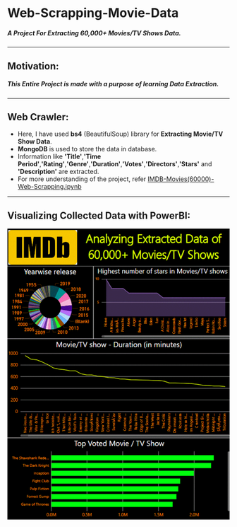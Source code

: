 # Web-Scrapping-Movie-Data
##### A Project For Extracting 60,000+ Movies/TV Shows Data.


---

## **Motivation:**
##### This Entire Project is made with a purpose of learning Data Extraction.



---

## **Web Crawler:**

* Here, I have used **bs4** (BeautifulSoup) library for **Extracting Movie/TV Show Data**.
* **MongoDB** is used to store the data in database.
* Information like **'Title'**,**'Time Period'**,**'Rating'**,**'Genre'**,**'Duration'**,**'Votes'**,**'Directors'**,**'Stars'** and **'Description'** are extracted.
* For more understanding of the project, refer [IMDB-Movies(60000)-Web-Scrapping.ipynb](https://github.com/manthanpatel98/Web-Scrapping-Movie-Data/blob/master/IMDB-Movies(60000)-Web-Scrapping.ipynb)

---

## **Visualizing Collected Data with PowerBI:**

<img src="https://github.com/manthanpatel98/Web-Scrapping-Movie-Data/blob/master/IMDB/IMDB.gif" width="600" />


